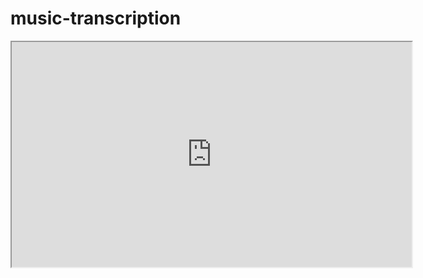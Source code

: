 # music-transcription

<iframe src="https://drive.google.com/file/d/VIDEO_ID/preview](https://drive.google.com/file/d/1crdvczmAHsjuTCNnU1jxFkyApXJZq3EC/view?usp=drive_link" width="640" height="360" allowfullscreen></iframe>
